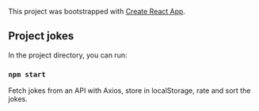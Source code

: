 This project was bootstrapped with [Create React App](https://github.com/facebook/create-react-app).

## Project jokes

In the project directory, you can run:

### `npm start`

Fetch jokes from an API with Axios, store in localStorage, rate and sort the jokes.